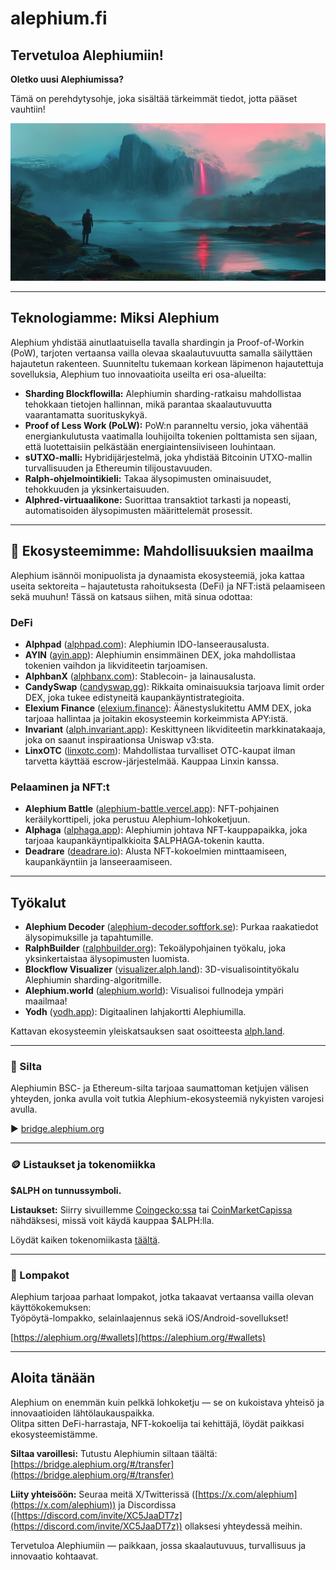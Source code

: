 # alephium.fi

## Tervetuloa Alephiumiin!

**Oletko uusi Alephiumissa?**

Tämä on perehdytysohje, joka sisältää tärkeimmät tiedot, jotta pääset vauhtiin!

![Alephium](alephiumfi.png)

---

## Teknologiamme: Miksi Alephium

Alephium yhdistää ainutlaatuisella tavalla shardingin ja Proof-of-Workin (PoW), tarjoten vertaansa vailla olevaa skaalautuvuutta samalla säilyttäen hajautetun rakenteen. Suunniteltu tukemaan korkean läpimenon hajautettuja sovelluksia, Alephium tuo innovaatioita useilta eri osa-alueilta:

- **Sharding Blockflowilla:** Alephiumin sharding-ratkaisu mahdollistaa tehokkaan tietojen hallinnan, mikä parantaa skaalautuvuutta vaarantamatta suorituskykyä.
- **Proof of Less Work (PoLW):** PoW:n paranneltu versio, joka vähentää energiankulutusta vaatimalla louhijoilta tokenien polttamista sen sijaan, että luotettaisiin pelkästään energiaintensiiviseen louhintaan.
- **sUTXO-malli:** Hybridijärjestelmä, joka yhdistää Bitcoinin UTXO-mallin turvallisuuden ja Ethereumin tilijoustavuuden.
- **Ralph-ohjelmointikieli:** Takaa älysopimusten ominaisuudet, tehokkuuden ja yksinkertaisuuden.
- **Alphred-virtuaalikone:** Suorittaa transaktiot tarkasti ja nopeasti, automatisoiden älysopimusten määrittelemät prosessit.

---

## 🌱 Ekosysteemimme: Mahdollisuuksien maailma

Alephium isännöi monipuolista ja dynaamista ekosysteemiä, joka kattaa useita sektoreita – hajautetusta rahoituksesta (DeFi) ja NFT:istä pelaamiseen sekä muuhun! Tässä on katsaus siihen, mitä sinua odottaa:

### DeFi

- **Alphpad** ([alphpad.com](https://alphpad.com)): Alephiumin IDO-lanseerausalusta.
- **AYIN** ([ayin.app](https://www.ayin.app)): Alephiumin ensimmäinen DEX, joka mahdollistaa tokenien vaihdon ja likviditeetin tarjoamisen.
- **AlphbanX** ([alphbanx.com](https://www.alphbanx.com)): Stablecoin- ja lainausalusta.
- **CandySwap** ([candyswap.gg](https://candyswap.gg)): Rikkaita ominaisuuksia tarjoava limit order DEX, joka tukee edistyneitä kaupankäyntistrategioita.
- **Elexium Finance** ([elexium.finance](https://www.elexium.finance)): Äänestyslukitettu AMM DEX, joka tarjoaa hallintaa ja joitakin ekosysteemin korkeimmista APY:istä.
- **Invariant** ([alph.invariant.app](https://alph.invariant.app/)): Keskittyneen likviditeetin markkinatakaaja, joka on saanut inspiraationsa Uniswap v3:sta.
- **LinxOTC** ([linxotc.com](https://linxotc.com)): Mahdollistaa turvalliset OTC-kaupat ilman tarvetta käyttää escrow-järjestelmää. Kauppaa Linxin kanssa.

### Pelaaminen ja NFT:t

- **Alephium Battle** ([alephium-battle.vercel.app](https://alephium-battle.vercel.app)): NFT-pohjainen keräilykorttipeli, joka perustuu Alephium-lohkoketjuun.
- **Alphaga** ([alphaga.app](https://alphaga.app)): Alephiumin johtava NFT-kauppapaikka, joka tarjoaa kaupankäyntipalkkioita $ALPHAGA-tokenin kautta.
- **Deadrare** ([deadrare.io](https://deadrare.io)): Alusta NFT-kokoelmien minttaamiseen, kaupankäyntiin ja lanseeraamiseen.

---

## Työkalut

- **Alephium Decoder** ([alephium-decoder.softfork.se](https://alephium-decoder.softfork.se)): Purkaa raakatiedot älysopimuksille ja tapahtumille.
- **RalphBuilder** ([ralphbuilder.org](https://ralphbuilder.org)): Tekoälypohjainen työkalu, joka yksinkertaistaa älysopimusten luomista.
- **Blockflow Visualizer** ([visualizer.alph.land](https://visualizer.alph.land)): 3D-visualisointityökalu Alephiumin sharding-algoritmille.
- **Alephium.world** ([alephium.world](https://www.alephium.world)): Visualisoi fullnodeja ympäri maailmaa!
- **Yodh** ([yodh.app](https://yodh.app)): Digitaalinen lahjakortti Alephiumilla.

Kattavan ekosysteemin yleiskatsauksen saat osoitteesta [alph.land](https://alph.land).

---

### 🌉 Silta

Alephiumin BSC- ja Ethereum-silta tarjoaa saumattoman ketjujen välisen yhteyden, jonka avulla voit tutkia Alephium-ekosysteemiä nykyisten varojesi avulla.

▶️ [bridge.alephium.org](https://bridge.alephium.org/)

---

### 🪙 Listaukset ja tokenomiikka

**$ALPH on tunnussymboli.**

**Listaukset:** Siirry sivuillemme [Coingecko:ssa](https://www.coingecko.com/en/coins/alephium) tai [CoinMarketCapissa](https://coinmarketcap.com/currencies/alephium/) nähdäksesi, missä voit käydä kauppaa $ALPH:lla.

Löydät kaiken tokenomiikasta [täältä](https://medium.com/@alephium/tokenomics-of-alephium-61d59b51029c).

---

### 👛 Lompakot

Alephium tarjoaa parhaat lompakot, jotka takaavat vertaansa vailla olevan käyttökokemuksen:  
Työpöytä-lompakko, selainlaajennus sekä iOS/Android-sovellukset!

[https://alephium.org/#wallets](https://alephium.org/#wallets)

---

## Aloita tänään

Alephium on enemmän kuin pelkkä lohkoketju — se on kukoistava yhteisö ja innovaatioiden lähtölaukauspaikka.  
Olitpa sitten DeFi-harrastaja, NFT-kokoelija tai kehittäjä, löydät paikkasi ekosysteemistämme.

**Siltaa varoillesi:** Tutustu Alephiumin siltaan täältä: [https://bridge.alephium.org/#/transfer](https://bridge.alephium.org/#/transfer)

**Liity yhteisöön:** Seuraa meitä X/Twitterissä ([https://x.com/alephium](https://x.com/alephium)) ja Discordissa ([https://discord.com/invite/XC5JaaDT7z](https://discord.com/invite/XC5JaaDT7z)) ollaksesi yhteydessä meihin.

Tervetuloa Alephiumiin — paikkaan, jossa skaalautuvuus, turvallisuus ja innovaatio kohtaavat.

